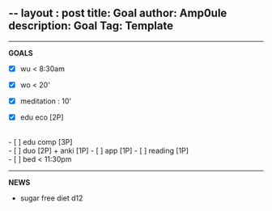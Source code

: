 --
layout : post
title: Goal
author: Amp0ule
description: Goal
Tag: Template
---

****
**GOALS**

- [x] wu < 8:30am
- [x] wo < 20' 
- [x] meditation : 10'
- [x] edu eco [2P]


<br/>
- [ ] edu comp [3P] 

<br/>
- [ ] duo [2P] + anki [1P]
- [ ] app [1P]
- [ ] reading [1P]

<br/>
- [ ] bed < 11:30pm

*****
**NEWS**

- sugar free diet d12














